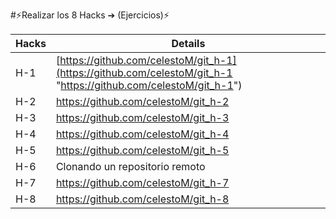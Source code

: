 #⚡️Realizar los 8 Hacks ➔ (Ejercicios)⚡️

Hacks  | Details
------------- | -------------
H-1  | [https://github.com/celestoM/git_h-1](https://github.com/celestoM/git_h-1 "https://github.com/celestoM/git_h-1")
H-2  | https://github.com/celestoM/git_h-2 
H-3  | https://github.com/celestoM/git_h-3
H-4  | https://github.com/celestoM/git_h-4
H-5  | https://github.com/celestoM/git_h-5
H-6  | Clonando un repositorio remoto
H-7  | https://github.com/celestoM/git_h-7
H-8  | https://github.com/celestoM/git_h-8
